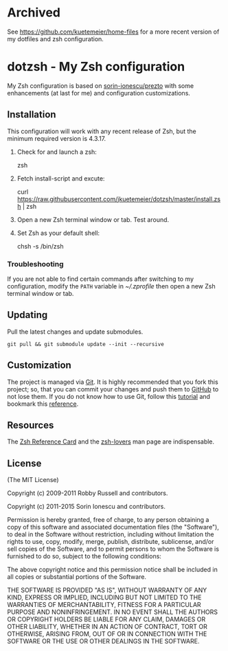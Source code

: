 # Archived

See https://github.com/kuetemeier/home-files for a more recent version of my dotfiles and zsh configuration.

dotzsh - My Zsh configuration
====================================

My Zsh configuration is based on [sorin-ionescu/prezto](https://github.com/sorin-ionescu/prezto)
with some enhancements (at last for me) and configuration customizations.

Installation
------------

This configuration will work with any recent release of Zsh, but the minimum required
version is 4.3.17.

  1. Check for and launch a zsh:

        zsh

  2. Fetch install-script and excute:

        curl https://raw.githubusercontent.com/jkuetemeier/dotzsh/master/install.zsh | zsh

  3. Open a new Zsh terminal window or tab. Test around.

  4. Set Zsh as your default shell:

        chsh -s /bin/zsh


### Troubleshooting

If you are not able to find certain commands after switching to my configuration,
modify the `PATH` variable in *~/.zprofile* then open a new Zsh terminal
window or tab.

Updating
--------

Pull the latest changes and update submodules.

    git pull && git submodule update --init --recursive

Customization
-------------

The project is managed via [Git][3]. It is highly recommended that you fork this
project; so, that you can commit your changes and push them to [GitHub][4] to
not lose them. If you do not know how to use Git, follow this [tutorial][5] and
bookmark this [reference][6].

Resources
---------

The [Zsh Reference Card][7] and the [zsh-lovers][8] man page are indispensable.

License
-------

(The MIT License)

Copyright (c) 2009-2011 Robby Russell and contributors.

Copyright (c) 2011-2015 Sorin Ionescu and contributors.

Permission is hereby granted, free of charge, to any person obtaining a copy of
this software and associated documentation files (the "Software"), to deal in
the Software without restriction, including without limitation the rights to
use, copy, modify, merge, publish, distribute, sublicense, and/or sell copies
of the Software, and to permit persons to whom the Software is furnished to do
so, subject to the following conditions:

The above copyright notice and this permission notice shall be included in all
copies or substantial portions of the Software.

THE SOFTWARE IS PROVIDED "AS IS", WITHOUT WARRANTY OF ANY KIND, EXPRESS OR
IMPLIED, INCLUDING BUT NOT LIMITED TO THE WARRANTIES OF MERCHANTABILITY,
FITNESS FOR A PARTICULAR PURPOSE AND NONINFRINGEMENT. IN NO EVENT SHALL THE
AUTHORS OR COPYRIGHT HOLDERS BE LIABLE FOR ANY CLAIM, DAMAGES OR OTHER
LIABILITY, WHETHER IN AN ACTION OF CONTRACT, TORT OR OTHERWISE, ARISING FROM,
OUT OF OR IN CONNECTION WITH THE SOFTWARE OR THE USE OR OTHER DEALINGS IN THE
SOFTWARE.

[1]: http://www.zsh.org
[2]: http://i.imgur.com/nrGV6pg.png "sorin theme"
[3]: http://git-scm.com
[4]: https://github.com
[5]: http://gitimmersion.com
[6]: http://gitref.org
[7]: http://www.bash2zsh.com/zsh_refcard/refcard.pdf
[8]: http://grml.org/zsh/zsh-lovers.html
